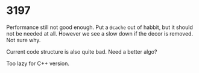 # 3197

Performance still not good enough. Put a `@cache` out of habbit, but it should not be needed at all. However we see a slow down if the decor is removed. Not sure why.

Current code structure is also quite bad. Need a better algo?

Too lazy for C++ version.

